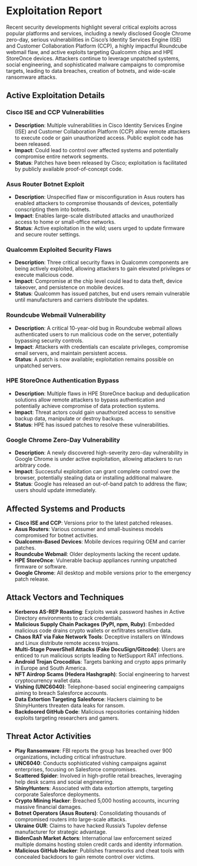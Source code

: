 # Exploitation Report

Recent security developments highlight several critical exploits across popular platforms and services, including a newly disclosed Google Chrome zero-day, serious vulnerabilities in Cisco’s Identity Services Engine (ISE) and Customer Collaboration Platform (CCP), a highly impactful Roundcube webmail flaw, and active exploits targeting Qualcomm chips and HPE StoreOnce devices. Attackers continue to leverage unpatched systems, social engineering, and sophisticated malware campaigns to compromise targets, leading to data breaches, creation of botnets, and wide-scale ransomware attacks.

## Active Exploitation Details

### Cisco ISE and CCP Vulnerabilities
- **Description**: Multiple vulnerabilities in Cisco Identity Services Engine (ISE) and Customer Collaboration Platform (CCP) allow remote attackers to execute code or gain unauthorized access. Public exploit code has been released.
- **Impact**: Could lead to control over affected systems and potentially compromise entire network segments.
- **Status**: Patches have been released by Cisco; exploitation is facilitated by publicly available proof-of-concept code.

### Asus Router Botnet Exploit
- **Description**: Unspecified flaw or misconfiguration in Asus routers has enabled attackers to compromise thousands of devices, potentially conscripting them into botnets.
- **Impact**: Enables large-scale distributed attacks and unauthorized access to home or small-office networks.
- **Status**: Active exploitation in the wild; users urged to update firmware and secure router settings.

### Qualcomm Exploited Security Flaws
- **Description**: Three critical security flaws in Qualcomm components are being actively exploited, allowing attackers to gain elevated privileges or execute malicious code.
- **Impact**: Compromise at the chip level could lead to data theft, device takeover, and persistence on mobile devices.
- **Status**: Qualcomm has issued patches, but end users remain vulnerable until manufacturers and carriers distribute the updates.

### Roundcube Webmail Vulnerability
- **Description**: A critical 10-year-old bug in Roundcube webmail allows authenticated users to run malicious code on the server, potentially bypassing security controls.
- **Impact**: Attackers with credentials can escalate privileges, compromise email servers, and maintain persistent access.
- **Status**: A patch is now available; exploitation remains possible on unpatched servers.

### HPE StoreOnce Authentication Bypass
- **Description**: Multiple flaws in HPE StoreOnce backup and deduplication solutions allow remote attackers to bypass authentication and potentially achieve compromise of data protection systems.
- **Impact**: Threat actors could gain unauthorized access to sensitive backup data, manipulate or destroy backups.
- **Status**: HPE has issued patches to resolve these vulnerabilities.

### Google Chrome Zero-Day Vulnerability
- **Description**: A newly discovered high-severity zero-day vulnerability in Google Chrome is under active exploitation, allowing attackers to run arbitrary code.
- **Impact**: Successful exploitation can grant complete control over the browser, potentially stealing data or installing additional malware.
- **Status**: Google has released an out-of-band patch to address the flaw; users should update immediately.

## Affected Systems and Products
- **Cisco ISE and CCP**: Versions prior to the latest patched releases.  
- **Asus Routers**: Various consumer and small-business models compromised for botnet activities.  
- **Qualcomm-Based Devices**: Mobile devices requiring OEM and carrier patches.  
- **Roundcube Webmail**: Older deployments lacking the recent update.  
- **HPE StoreOnce**: Vulnerable backup appliances running unpatched firmware or software.  
- **Google Chrome**: All desktop and mobile versions prior to the emergency patch release.

## Attack Vectors and Techniques
- **Kerberos AS-REP Roasting**: Exploits weak password hashes in Active Directory environments to crack credentials.  
- **Malicious Supply Chain Packages (PyPI, npm, Ruby)**: Embedded malicious code drains crypto wallets or exfiltrates sensitive data.  
- **Chaos RAT via Fake Network Tools**: Deceptive installers on Windows and Linux distribute remote access trojans.  
- **Multi-Stage PowerShell Attacks (Fake DocuSign/Gitcode)**: Users are enticed to run malicious scripts leading to NetSupport RAT infections.  
- **Android Trojan Crocodilus**: Targets banking and crypto apps primarily in Europe and South America.  
- **NFT Airdrop Scams (Hedera Hashgraph)**: Social engineering to harvest cryptocurrency wallet data.  
- **Vishing (UNC6040)**: Telephone-based social engineering campaigns aiming to breach Salesforce accounts.  
- **Data Extortion Targeting Salesforce**: Hackers claiming to be ShinyHunters threaten data leaks for ransom.  
- **Backdoored GitHub Code**: Malicious repositories containing hidden exploits targeting researchers and gamers.

## Threat Actor Activities
- **Play Ransomware**: FBI reports the group has breached over 900 organizations, including critical infrastructure.  
- **UNC6040**: Conducts sophisticated vishing campaigns against enterprises, focusing on Salesforce compromises.  
- **Scattered Spider**: Involved in high-profile retail breaches, leveraging help desk scams and social engineering.  
- **ShinyHunters**: Associated with data extortion attempts, targeting corporate Salesforce deployments.  
- **Crypto Mining Hacker**: Breached 5,000 hosting accounts, incurring massive financial damages.  
- **Botnet Operators (Asus Routers)**: Consolidating thousands of compromised routers into large-scale attacks.  
- **Ukraine GUR**: Claims to have hacked Russia’s Tupolev defense manufacturer for strategic advantage.  
- **BidenCash Market Actors**: International law enforcement seized multiple domains hosting stolen credit cards and identity information.  
- **Malicious GitHub Hacker**: Publishes frameworks and cheat tools with concealed backdoors to gain remote control over victims.